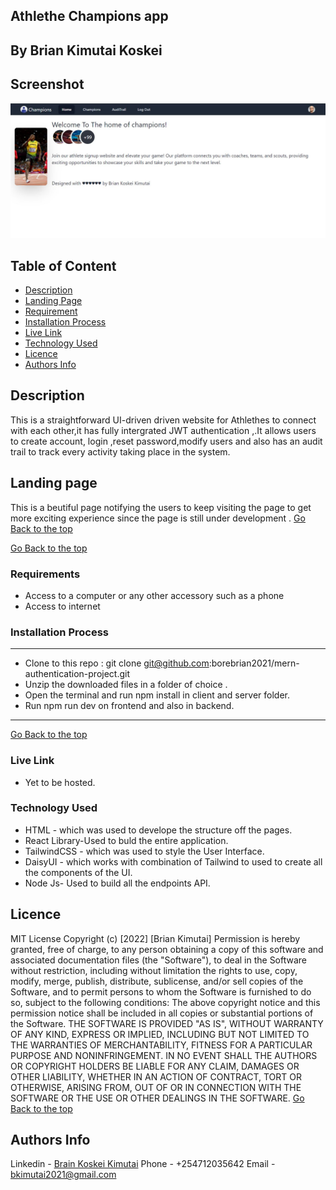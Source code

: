 ## Athlethe Champions app
## By Brian Kimutai Koskei
## Screenshot
 ![image](./client/public/images/audit.JPG)
 ## Table of Content
 - [Description](#description)
 - [Landing Page](#Landing-Page)
 - [Requirement](#Requirements)
 - [Installation Process](#installation-Process)
 - [Live Link](#Live-Link)
 - [Technology  Used](#technology-Used)
 - [Licence](#licence)
 - [Authors Info](#Authors-Info)
 ## Description
 <p>This is a straightforward UI-driven driven website for Athlethes to connect with each other,it has fully intergrated JWT  authentication ,.It allows users to create account, login ,reset password,modify users and also has an audit trail to track every activity taking place in the system.</p>

## Landing page
This is a beutiful page notifying the users to keep visiting the page to get more exciting experience since the page is still under development .
[Go Back to the top](#Screenshot)


[Go Back to the top](#Screenshot)

 ###  Requirements
 * Access to  a computer or any other accessory such as a phone
 * Access to internet
 
 ### Installation Process
 ****
* Clone to this repo : git clone git@github.com:borebrian2021/mern-authentication-project.git
* Unzip the downloaded files in a folder of choice .
* Open the terminal and run npm install in client and server folder.
* Run npm run dev on frontend and also in backend.
 ****
 [Go Back to the top](#Screenshot)
### Live Link
- Yet to be hosted.
### Technology  Used
* HTML - which was used to develope the structure off the pages.
* React Library-Used to buld the entire application.
* TailwindCSS - which was used to style the User Interface.
* DaisyUI - which works with combination of Tailwind to used to create all the components of the UI.
* Node Js- Used to build all the endpoints API.



## Licence
MIT License
Copyright (c) [2022] [Brian Kimutai]
Permission is hereby granted, free of charge, to any person obtaining a copy
of this software and associated documentation files (the "Software"), to deal
in the Software without restriction, including without limitation the rights
to use, copy, modify, merge, publish, distribute, sublicense, and/or sell
copies of the Software, and to permit persons to whom the Software is
furnished to do so, subject to the following conditions:
The above copyright notice and this permission notice shall be included in all
copies or substantial portions of the Software.
THE SOFTWARE IS PROVIDED "AS IS", WITHOUT WARRANTY OF ANY KIND, EXPRESS OR
IMPLIED, INCLUDING BUT NOT LIMITED TO THE WARRANTIES OF MERCHANTABILITY,
FITNESS FOR A PARTICULAR PURPOSE AND NONINFRINGEMENT. IN NO EVENT SHALL THE
AUTHORS OR COPYRIGHT HOLDERS BE LIABLE FOR ANY CLAIM, DAMAGES OR OTHER
LIABILITY, WHETHER IN AN ACTION OF CONTRACT, TORT OR OTHERWISE, ARISING FROM,
OUT OF OR IN CONNECTION WITH THE SOFTWARE OR THE USE OR OTHER DEALINGS IN THE
SOFTWARE.
[Go Back to the top](#Screenshot)
## Authors Info
Linkedin - [Brain Koskei Kimutai](https://www.linkedin.com/in/bore-brian-5655b814b/)
Phone   - +254712035642
Email   - bkimutai2021@gmail.com